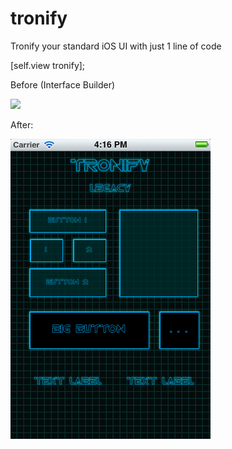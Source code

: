 tronify
=======

Tronify your standard iOS UI with just 1 line of code

[self.view tronify];


Before (Interface Builder)

<img src="https://github.com/torinnguyen/tronify/raw/master/screenshot_brefore.png" />


After:

<img src="http://github.com/torinnguyen/tronify/raw/master/screenshot_after.png" />
